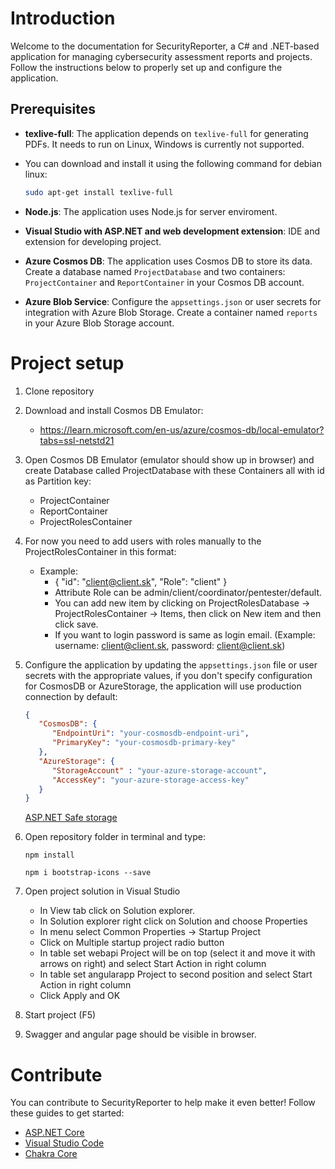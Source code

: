 # Introduction

Welcome to the documentation for SecurityReporter, a C# and .NET-based application for managing cybersecurity assessment reports and projects. Follow the instructions below to properly set up and configure the application.


## Prerequisites

- **texlive-full**: The application depends on `texlive-full` for generating PDFs. It needs to run on Linux, Windows is currently not supported. 
- You can download and install it using the following command for debian linux:

  ```bash
  sudo apt-get install texlive-full
  ```

- **Node.js**: The application uses Node.js for server enviroment.

- **Visual Studio with ASP.NET and web development extension**: IDE and extension for developing project.

- **Azure Cosmos DB**: The application uses Cosmos DB to store its data. Create a database named `ProjectDatabase` and two containers: `ProjectContainer` and `ReportContainer` in your Cosmos DB account.

- **Azure Blob Service**: Configure the `appsettings.json` or user secrets for integration with Azure Blob Storage. Create a container named `reports` in your Azure Blob Storage account.

# Project setup

1. Clone repository

2. Download and install Cosmos DB Emulator:

   - https://learn.microsoft.com/en-us/azure/cosmos-db/local-emulator?tabs=ssl-netstd21

3. Open Cosmos DB Emulator (emulator should show up in browser) and create Database called ProjectDatabase with these Containers all with id as Partition key:
   - ProjectContainer
   - ReportContainer
   - ProjectRolesContainer

4. For now you need to add users with roles manually to the ProjectRolesContainer in this format:
   - Example: 
      - {
               "id": "client@client.sk",
               "Role": "client"
         }
      - Attribute Role can be admin/client/coordinator/pentester/default.
      - You can add new item by clicking on ProjectRolesDatabase -> ProjectRolesContainer -> Items, then click on New item and then click save.
      - If you want to login password is same as login email. (Example: username: client@client.sk, password: client@client.sk)

5. Configure the application by updating the `appsettings.json` file or user secrets  with the appropriate values, if you don't specify configuration for CosmosDB or AzureStorage, the application will use production connection by default:

   ```json
   {
      "CosmosDB": {
         "EndpointUri": "your-cosmosdb-endpoint-uri",
         "PrimaryKey": "your-cosmosdb-primary-key"
      },
      "AzureStorage": {
         "StorageAccount" : "your-azure-storage-account",
         "AccessKey": "your-azure-storage-access-key"
      }
   }
   ```
   [ASP.NET Safe storage](https://learn.microsoft.com/en-us/aspnet/core/security/app-secrets?view=aspnetcore-7.0&tabs=windows)

6. Open repository folder in terminal and type:
   ```
   npm install
   ```

   ```
   npm i bootstrap-icons --save
   ```

7. Open project solution in Visual Studio
   - In View tab click on Solution explorer.
   - In Solution explorer right click on Solution and choose Properties
   - In menu select Common Properties -> Startup Project
   - Click on Multiple startup project radio button
   - In table set webapi Project will be on top (select it and move it with arrows on right) and select Start Action in right column
   - In table set angularapp Project to second position and select Start Action in right column
   - Click Apply and OK

8. Start project (F5)

9. Swagger and angular page should be visible in browser.

# Contribute

You can contribute to SecurityReporter to help make it even better! Follow these guides to get started:

- [ASP.NET Core](https://github.com/aspnet/Home)
- [Visual Studio Code](https://github.com/Microsoft/vscode)
- [Chakra Core](https://github.com/Microsoft/ChakraCore)


